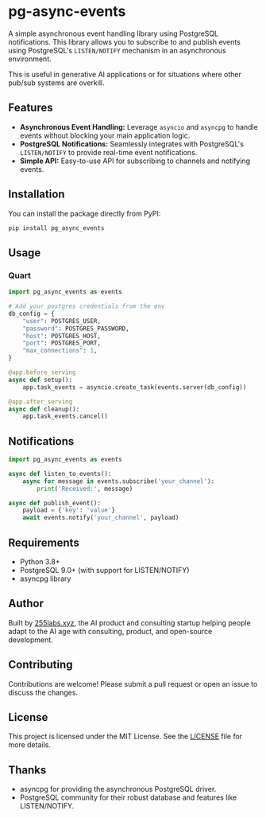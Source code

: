 # pg-async-events

A simple asynchronous event handling library using PostgreSQL notifications. This library allows you to subscribe to and publish events using PostgreSQL's `LISTEN/NOTIFY` mechanism in an asynchronous environment.

This is useful in generative AI applications or for situations where other pub/sub systems are overkill.

## Features

- **Asynchronous Event Handling:** Leverage `asyncio` and `asyncpg` to handle events without blocking your main application logic.
- **PostgreSQL Notifications:** Seamlessly integrates with PostgreSQL's `LISTEN/NOTIFY` to provide real-time event notifications.
- **Simple API:** Easy-to-use API for subscribing to channels and notifying events.

## Installation

You can install the package directly from PyPI:

```bash
pip install pg_async_events
```

## Usage

### Quart

```python
import pg_async_events as events

# Add your postgres credentials from the env
db_config = {
    "user": POSTGRES_USER,
    "password": POSTGRES_PASSWORD,
    "host": POSTGRES_HOST,
    "port": POSTGRES_PORT,
    "max_connections": 1,
}

@app.before_serving
async def setup():
    app.task_events = asyncio.create_task(events.server(db_config))

@app.after_serving
async def cleanup():
    app.task_events.cancel()
```


## Notifications

```python
import pg_async_events as events

async def listen_to_events():
    async for message in events.subscribe('your_channel'):
        print('Received:', message)

async def publish_event():
    payload = {'key': 'value'}
    await events.notify('your_channel', payload)
```

## Requirements
- Python 3.8+
- PostgreSQL 9.0+ (with support for LISTEN/NOTIFY)
- asyncpg library

## Author

Built by [255labs.xyz](https://255labs.xyz), the AI product and consulting startup helping people adapt to the AI age with consulting, product, and open-source development.

## Contributing

Contributions are welcome! Please submit a pull request or open an issue to discuss the changes.

## License

This project is licensed under the MIT License. See the [LICENSE](LICENSE) file for more details.

## Thanks

* asyncpg for providing the asynchronous PostgreSQL driver.
* PostgreSQL community for their robust database and features like LISTEN/NOTIFY.


